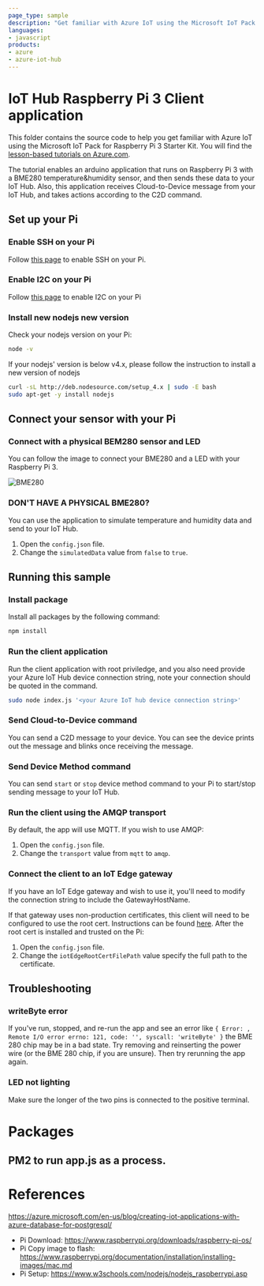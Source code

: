 ```yaml
---
page_type: sample
description: "Get familiar with Azure IoT using the Microsoft IoT Pack for Raspberry Pi 3 Starter Kit."
languages:
- javascript
products:
- azure
- azure-iot-hub
---
```

# IoT Hub Raspberry Pi 3 Client application

This folder contains the source code to help you get familiar with Azure IoT using the Microsoft IoT Pack for Raspberry Pi 3 Starter Kit. You will find the [lesson-based tutorials on Azure.com](https://docs.microsoft.com/en-us/azure/iot-hub/iot-hub-raspberry-pi-kit-node-get-started).

The tutorial enables an arduino application that runs on Raspberry Pi 3 with a BME280 temperature&humidity sensor, and then sends these data to your IoT Hub. Also, this application receives Cloud-to-Device message from your IoT Hub, and takes actions according to the C2D command.

## Set up your Pi

### Enable SSH on your Pi

Follow [this page](https://www.raspberrypi.org/documentation/remote-access/ssh/) to enable SSH on your Pi.

### Enable I2C on your Pi

Follow [this page](https://learn.adafruit.com/adafruits-raspberry-pi-lesson-4-gpio-setup/configuring-i2c#installing-kernel-support-manually) to enable I2C on your Pi

### Install new nodejs new version

Check your nodejs version on your Pi:

```bash
node -v
```

If your nodejs' version is below v4.x, please follow the instruction to install a new version of nodejs

```bash
curl -sL http://deb.nodesource.com/setup_4.x | sudo -E bash
sudo apt-get -y install nodejs
```

## Connect your sensor with your Pi

### Connect with a physical BEM280 sensor and LED

You can follow the image to connect your BME280 and a LED with your Raspberry Pi 3.

![BME280](https://docs.microsoft.com/en-us/azure/iot-hub/media/iot-hub-raspberry-pi-kit-node-get-started/3_raspberry-pi-sensor-connection.png)

### DON'T HAVE A PHYSICAL BME280?

You can use the application to simulate temperature and humidity data and send to your IoT Hub.

1. Open the `config.json` file.
1. Change the `simulatedData` value from `false` to `true`.

## Running this sample

### Install package

Install all packages by the following command:

```bash
npm install
```

### Run the client application

Run the client application with root priviledge, and you also need provide your Azure IoT Hub device connection string, note your connection should be quoted in the command.

```bash
sudo node index.js '<your Azure IoT hub device connection string>'
```

### Send Cloud-to-Device command

You can send a C2D message to your device. You can see the device prints out the message and blinks once receiving the message.

### Send Device Method command

You can send `start` or `stop` device method command to your Pi to start/stop sending message to your IoT Hub.

### Run the client using the AMQP transport

By default, the app will use MQTT. If you wish to use AMQP:

1. Open the `config.json` file.
1. Change the `transport` value from `mqtt` to `amqp`.

### Connect the client to an IoT Edge gateway

If you have an IoT Edge gateway and wish to use it, you'll need to modify the connection string to include the GatewayHostName.

If that gateway uses non-production certificates, this client will need to be configured to use the root cert. Instructions can be found [here](https://docs.microsoft.com/en-us/azure/iot-edge/how-to-create-transparent-gateway). After the root cert is installed and trusted on the Pi:

1. Open the `config.json` file.
1. Change the `iotEdgeRootCertFilePath` value specify the full path to the certificate.

## Troubleshooting

### writeByte error

If you've run, stopped, and re-run the app and see an error like `{ Error: , Remote I/O error errno: 121, code: '', syscall: 'writeByte' }` the BME 280 chip may be in a bad state. Try removing and reinserting the power wire (or the BME 280 chip, if you are unsure). Then try rerunning the app again.

### LED not lighting

Make sure the longer of the two pins is connected to the positive terminal.

# Packages
## PM2 to run app.js as a process.

# References
https://azure.microsoft.com/en-us/blog/creating-iot-applications-with-azure-database-for-postgresql/
- Pi Download: https://www.raspberrypi.org/downloads/raspberry-pi-os/
- Pi Copy image to flash: https://www.raspberrypi.org/documentation/installation/installing-images/mac.md
- Pi Setup: https://www.w3schools.com/nodejs/nodejs_raspberrypi.asp